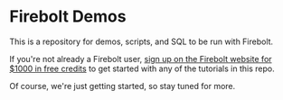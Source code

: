 # Firebolt Demos

This is a repository for demos, scripts, and SQL to be run with Firebolt.

If you're not already a Firebolt user,
[sign up on the Firebolt website for $1000 in free credits](https://go.firebolt.io/signup)
to get started with any of the tutorials in this repo.

Of course, we're just getting started, so stay tuned for more.
